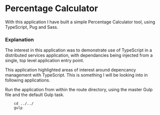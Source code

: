 # Percentage Calculator

With this application I have built a simple Percentage Calculator tool, using TypeScript, Pug and Sass.

### Explanation ###

The interest in this application was to demonstrate use of TypeScript in a distributed services application, with dependancies being injected from a single, top level application entry point.

This application highlighted areas of interest around depencancy management with TypeScript. This is something I will be looking into in following applications.

Run the application from within the route directory, using the master Gulp file and the default Gulp task.
```
    cd ../../
    gulp
```
